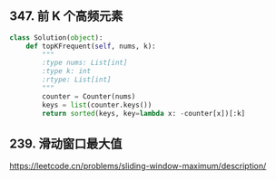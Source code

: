 



## 347. 前 K 个高频元素

```python
class Solution(object):
    def topKFrequent(self, nums, k):
        """
        :type nums: List[int]
        :type k: int
        :rtype: List[int]
        """
        counter = Counter(nums)
        keys = list(counter.keys())
        return sorted(keys, key=lambda x: -counter[x])[:k]
```





## 239. 滑动窗口最大值

https://leetcode.cn/problems/sliding-window-maximum/description/